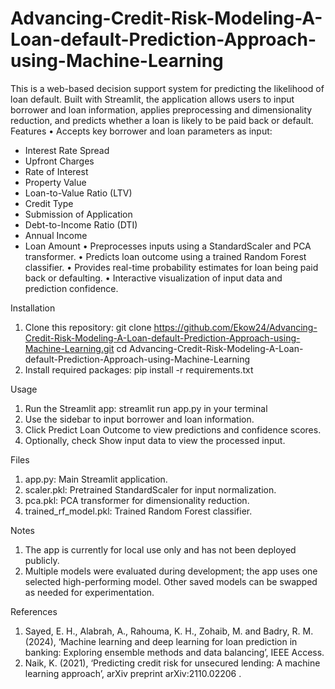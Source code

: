 # Advancing-Credit-Risk-Modeling-A-Loan-default-Prediction-Approach-using-Machine-Learning

This is a web-based decision support system for predicting the likelihood of loan default. Built with Streamlit, the application allows users to input borrower and loan information, applies preprocessing and dimensionality reduction, and predicts whether a loan is likely to be paid back or default.
Features
•	Accepts key borrower and loan parameters as input:
-	Interest Rate Spread
-	Upfront Charges
-	Rate of Interest
-	Property Value
-	Loan-to-Value Ratio (LTV)
-	Credit Type
-	Submission of Application
-	Debt-to-Income Ratio (DTI)
-	Annual Income
-	Loan Amount
•	Preprocesses inputs using a StandardScaler and PCA transformer.
•	Predicts loan outcome using a trained Random Forest classifier.
•	Provides real-time probability estimates for loan being paid back or defaulting.
•	Interactive visualization of input data and prediction confidence.

Installation
1.	Clone this repository:
git clone https://github.com/Ekow24/Advancing-Credit-Risk-Modeling-A-Loan-default-Prediction-Approach-using-Machine-Learning.git
cd Advancing-Credit-Risk-Modeling-A-Loan-default-Prediction-Approach-using-Machine-Learning
2.	Install required packages:
pip install -r requirements.txt

Usage
1.	Run the Streamlit app:
streamlit run app.py in your terminal
2.	Use the sidebar to input borrower and loan information.
3.	Click Predict Loan Outcome to view predictions and confidence scores.
4.	Optionally, check Show input data to view the processed input.

Files
1. app.py: Main Streamlit application.
2. scaler.pkl: Pretrained StandardScaler for input normalization.
3. pca.pkl: PCA transformer for dimensionality reduction.
4. trained_rf_model.pkl: Trained Random Forest classifier.

Notes
1. The app is currently for local use only and has not been deployed publicly.
2. Multiple models were evaluated during development; the app uses one selected high-performing model. Other saved models can be swapped as needed for experimentation.

References
1. Sayed, E. H., Alabrah, A., Rahouma, K. H., Zohaib, M. and Badry, R. M. (2024), ‘Machine learning and deep learning for loan prediction in banking: Exploring ensemble methods and data balancing’, IEEE Access.
2. Naik, K. (2021), ‘Predicting credit risk for unsecured lending: A machine learning approach’, arXiv preprint arXiv:2110.02206 .
